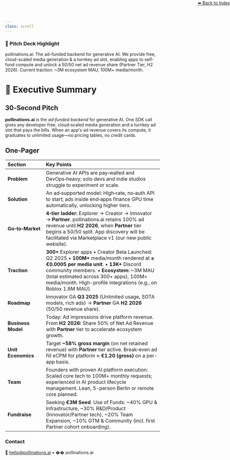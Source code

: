 ```yaml
---
class: scroll
---
```


<div style="text-align: right; position: absolute; top: 0; right: 0;">
<a href="/11">⬅️ Back to Index</a>
</div>

<div class="bg-yellow-100 p-4 rounded-lg border-l-4 border-yellow-500 mb-6">
  <h3 class="text-lg font-bold text-yellow-800">🌟 Pitch Deck Highlight</h3>
  <p class="text-yellow-800">pollinations.ai: The ad-funded backend for generative AI. We provide free, cloud-scaled media generation & a turnkey ad slot, enabling apps to self-fund compute and unlock a 50/50 net ad revenue share (Partner Tier, H2 2026). Current traction: ~3M ecosystem MAU, 100M+ media/month.</p>
</div>

# 📑 **Executive Summary**

## 30‑Second Pitch

**pollinations.ai** is the *ad‑funded backend* for generative AI. One SDK call gives any developer free, cloud‑scaled media generation and a turnkey ad slot that pays the bills. When an app's ad revenue covers its compute, it graduates to unlimited usage—no pricing tables, no credit cards.

## One‑Pager

| Section            | Key Points                                                                                                                                                                |
| :----------------- | :------------------------------------------------------------------------------------------------------------------------------------------------------------------------ |
| **Problem**        | Generative AI APIs are pay‑walled and DevOps‑heavy; solo devs and indie studios struggle to experiment or scale.                                                            |
| **Solution**       | An ad‑supported model: High‑rate, no‑auth API to start; ads inside end‑apps finance GPU time automatically, unlocking higher tiers.                                |
| **Go‑to‑Market**   | **4‑tier ladder:** Explorer → Creator → Innovator → **Partner**. pollinations.ai retains 100% ad revenue until **H2 2026**, when **Partner** tier begins a 50/50 split. App discovery will be facilitated via Marketplace v1 (our new public website).             |
| **Traction**       | **300+** Explorer apps • Creator Beta Launched: Q2 2025 • **100M+** media/month rendered at **≤ €0.0005 per media unit**. • **13K+** Discord community members. • **Ecosystem:** ~3M MAU (total estimated across 300+ apps), 100M+ media/month. High-profile integrations (e.g., on Roblox 1.8M MAU).                 |
| **Roadmap**        | Innovator GA **Q3 2025** (Unlimited usage, SOTA models, rich ads) → **Partner** GA **H2 2026** (50/50 revenue share).                                                            |
| **Business Model** | Today: Ad impressions drive platform revenue. From **H2 2026:** Share 50% of Net Ad Revenue with **Partner** tier to accelerate ecosystem growth.                         |
| **Unit Economics** | Target **~58% gross margin** (on net retained revenue) with **Partner** tier active. Break‑even ad fill eCPM for platform ≈ **€1.20 (gross)** on a per-app basis.                |
| **Team**           | Founders with proven AI platform execution: Scaled core tech to 100M+ monthly requests; experienced in AI product lifecycle management. Lean, 5-person Berlin or remote core planned. |
| **Fundraise**      | Seeking **€3M Seed**. Use of Funds: ~40% GPU & Infrastructure, ~30% R&D/Product (Innovator/Partner tech), ~20% Team Expansion, ~10% GTM & Community (incl. first Partner cohort onboarding). |

### Contact

📧 [hello@pollinations.ai](mailto:hello@pollinations.ai) • �� pollinations.ai

